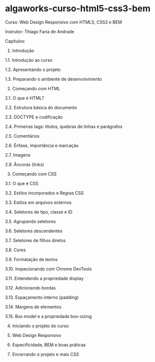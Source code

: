 # algaworks-curso-html5-css3-bem

Curso: Web Design Responsivo com HTML5, CSS3 e BEM

Instrutor: Thiago Faria de Andrade

Capítulos:

1. Introdução

  1.1. Introdução ao curso
  
  1.2. Apresentando o projeto
  
  1.3. Preparando o ambiente de desenvolvimento
  
2. Começando com HTML

  2.1. O que é HTML?
  
  2.2. Estrutura básica do documento
  
  2.3. DOCTYPE e codificação
  
  2.4. Primeiras tags: títulos, quebras de linhas e parágrafos 
  
  2.5. Comentários
  
  2.6. Ênfase, importância e marcação
  
  2.7. Imagens
  
  2.8. Âncoras (links)
  
3. Começando com CSS

  3.1. O que é CSS
  
  3.2. Estilos incorporados e Regras CSS
  
  3.3. Estilos em arquivos externos
  
  3.4. Seletores de tipo, classe e ID
  
  3.5. Agrupando seletores
  
  3.6. Seletores descendentes
  
  3.7. Seletores de filhos diretos
  
  3.8. Cores
  
  3.9. Formatação de textos
  
  3.10. Inspecionando com Chrome DevTools
  
  3.11. Entendendo a propriedade display
  
  3.12. Adicionando bordas
  
  3.13. Espaçamento interno (padding)
  
  3.14. Margens de elementos
  
  3.15. Box model e a propriedade box-sizing
  
4. Iniciando o projeto do curso

  
5. Web Design Responsivo
6. Especificidade, BEM e boas práticas
7. Encerrando o projeto e mais CSS

